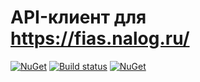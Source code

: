 # API-клиент для https://fias.nalog.ru/
[![NuGet](https://img.shields.io/nuget/v/Leff.FiasPublicApi.svg?style=flat-square)](https://www.nuget.org/packages/Leff.FiasPublicApi/)
[![Build status](https://ci.appveyor.com/api/projects/status/280mbqffnfgkw535?svg=true)](https://ci.appveyor.com/project/amphasis/fiaspublicapi)
[![NuGet](https://img.shields.io/nuget/dt/Leff.FiasPublicApi.svg?style=flat-square)](https://www.nuget.org/packages/Leff.FiasPublicApi)
